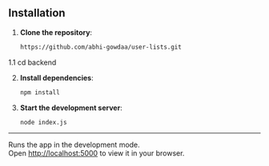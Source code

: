  
## Installation

1. **Clone the repository**:
    ```bash
    https://github.com/abhi-gowdaa/user-lists.git
    ```
1.1  cd backend

2. **Install dependencies**:
    ```bash
    npm install
    ```

3. **Start the development server**:
    ```bash
    node index.js
    ```

---

Runs the app in the development mode.\
Open [http://localhost:5000](http://localhost:5000) to view it in your browser.


 
 